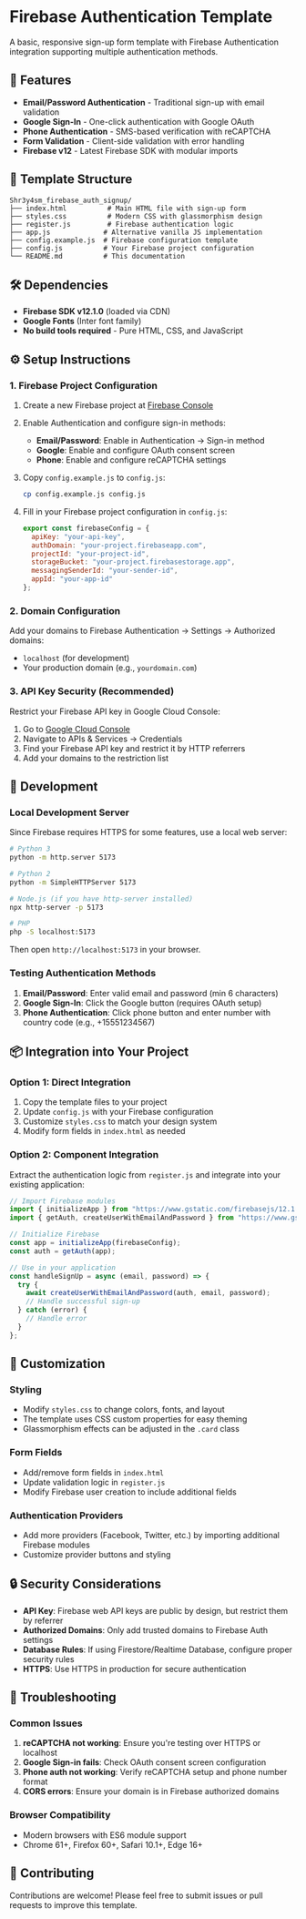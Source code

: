 # Firebase Authentication Template

A basic, responsive sign-up form template with Firebase Authentication integration supporting multiple authentication methods.

## 🚀 Features

- **Email/Password Authentication** - Traditional sign-up with email validation
- **Google Sign-In** - One-click authentication with Google OAuth
- **Phone Authentication** - SMS-based verification with reCAPTCHA
- **Form Validation** - Client-side validation with error handling
- **Firebase v12** - Latest Firebase SDK with modular imports

## 📁 Template Structure

```
Shr3y4sm_firebase_auth_signup/
├── index.html          # Main HTML file with sign-up form
├── styles.css          # Modern CSS with glassmorphism design
├── register.js         # Firebase authentication logic
├── app.js             # Alternative vanilla JS implementation
├── config.example.js  # Firebase configuration template
├── config.js          # Your Firebase project configuration
└── README.md          # This documentation
```

## 🛠️ Dependencies

- **Firebase SDK v12.1.0** (loaded via CDN)
- **Google Fonts** (Inter font family)
- **No build tools required** - Pure HTML, CSS, and JavaScript

## ⚙️ Setup Instructions

### 1. Firebase Project Configuration

1. Create a new Firebase project at [Firebase Console](https://console.firebase.google.com/)
2. Enable Authentication and configure sign-in methods:
   - **Email/Password**: Enable in Authentication → Sign-in method
   - **Google**: Enable and configure OAuth consent screen
   - **Phone**: Enable and configure reCAPTCHA settings

3. Copy `config.example.js` to `config.js`:
   ```bash
   cp config.example.js config.js
   ```

4. Fill in your Firebase project configuration in `config.js`:
   ```javascript
   export const firebaseConfig = {
     apiKey: "your-api-key",
     authDomain: "your-project.firebaseapp.com",
     projectId: "your-project-id",
     storageBucket: "your-project.firebasestorage.app",
     messagingSenderId: "your-sender-id",
     appId: "your-app-id"
   };
   ```

### 2. Domain Configuration

Add your domains to Firebase Authentication → Settings → Authorized domains:
- `localhost` (for development)
- Your production domain (e.g., `yourdomain.com`)

### 3. API Key Security (Recommended)

Restrict your Firebase API key in Google Cloud Console:
1. Go to [Google Cloud Console](https://console.cloud.google.com/)
2. Navigate to APIs & Services → Credentials
3. Find your Firebase API key and restrict it by HTTP referrers
4. Add your domains to the restriction list

## 🚀 Development

### Local Development Server

Since Firebase requires HTTPS for some features, use a local web server:

```bash
# Python 3
python -m http.server 5173

# Python 2
python -m SimpleHTTPServer 5173

# Node.js (if you have http-server installed)
npx http-server -p 5173

# PHP
php -S localhost:5173
```

Then open `http://localhost:5173` in your browser.

### Testing Authentication Methods

1. **Email/Password**: Enter valid email and password (min 6 characters)
2. **Google Sign-In**: Click the Google button (requires OAuth setup)
3. **Phone Authentication**: Click phone button and enter number with country code (e.g., +15551234567)

## 📦 Integration into Your Project

### Option 1: Direct Integration

1. Copy the template files to your project
2. Update `config.js` with your Firebase configuration
3. Customize `styles.css` to match your design system
4. Modify form fields in `index.html` as needed

### Option 2: Component Integration

Extract the authentication logic from `register.js` and integrate into your existing application:

```javascript
// Import Firebase modules
import { initializeApp } from "https://www.gstatic.com/firebasejs/12.1.0/firebase-app.js";
import { getAuth, createUserWithEmailAndPassword } from "https://www.gstatic.com/firebasejs/12.1.0/firebase-auth.js";

// Initialize Firebase
const app = initializeApp(firebaseConfig);
const auth = getAuth(app);

// Use in your application
const handleSignUp = async (email, password) => {
  try {
    await createUserWithEmailAndPassword(auth, email, password);
    // Handle successful sign-up
  } catch (error) {
    // Handle error
  }
};
```

## 🎨 Customization

### Styling
- Modify `styles.css` to change colors, fonts, and layout
- The template uses CSS custom properties for easy theming
- Glassmorphism effects can be adjusted in the `.card` class

### Form Fields
- Add/remove form fields in `index.html`
- Update validation logic in `register.js`
- Modify Firebase user creation to include additional fields

### Authentication Providers
- Add more providers (Facebook, Twitter, etc.) by importing additional Firebase modules
- Customize provider buttons and styling

## 🔒 Security Considerations

- **API Key**: Firebase web API keys are public by design, but restrict them by referrer
- **Authorized Domains**: Only add trusted domains to Firebase Auth settings
- **Database Rules**: If using Firestore/Realtime Database, configure proper security rules
- **HTTPS**: Use HTTPS in production for secure authentication

## 🐛 Troubleshooting

### Common Issues

1. **reCAPTCHA not working**: Ensure you're testing over HTTPS or localhost
2. **Google Sign-in fails**: Check OAuth consent screen configuration
3. **Phone auth not working**: Verify reCAPTCHA setup and phone number format
4. **CORS errors**: Ensure your domain is in Firebase authorized domains

### Browser Compatibility

- Modern browsers with ES6 module support
- Chrome 61+, Firefox 60+, Safari 10.1+, Edge 16+


## 🤝 Contributing

Contributions are welcome! Please feel free to submit issues or pull requests to improve this template.
